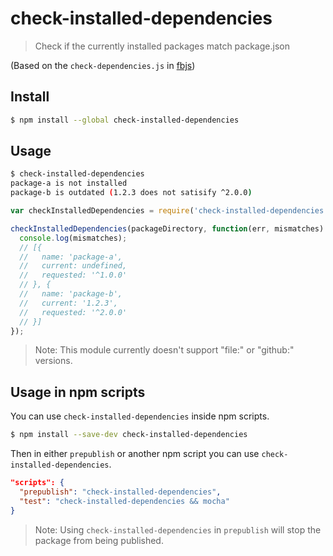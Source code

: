 # check-installed-dependencies

> Check if the currently installed packages match package.json

(Based on the `check-dependencies.js` in [fbjs](https://github.com/facebook/fbjs/blob/71392a58a2cbac228ffd535e9ebd7072a20acb73/scripts/gulp/check-dependencies.js))

## Install

```sh
$ npm install --global check-installed-dependencies
```

## Usage

```sh
$ check-installed-dependencies
package-a is not installed
package-b is outdated (1.2.3 does not satisify ^2.0.0)
```

```js
var checkInstalledDependencies = require('check-installed-dependencies');

checkInstalledDependencies(packageDirectory, function(err, mismatches) {
  console.log(mismatches);
  // [{
  //   name: 'package-a',
  //   current: undefined,
  //   requested: '^1.0.0'
  // }, {
  //   name: 'package-b',
  //   current: '1.2.3',
  //   requested: '^2.0.0'
  // }]
});
```

> Note: This module currently doesn't support "file:" or "github:" versions.

## Usage in npm scripts

You can use `check-installed-dependencies` inside npm scripts.

```sh
$ npm install --save-dev check-installed-dependencies
```

Then in either `prepublish` or another npm script you can use
`check-installed-dependencies`.

```json
"scripts": {
  "prepublish": "check-installed-dependencies",
  "test": "check-installed-dependencies && mocha"
}
```

> Note: Using `check-installed-dependencies` in `prepublish` will stop the
> package from being published.
